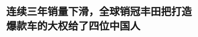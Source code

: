 <!DOCTYPE html>
<html lang="zh-CN">

<head>
    
<title>连续三年销量下滑，全球销冠丰田把打造爆款车的大权给了四位中国人_腾讯新闻</title>
<meta name="keywords" content="丰田,卡罗拉,中国,奥迪,大众,中国市场,宝马">
<meta name="description" content="        编者按：2025年被视为合资车企战略反攻关键年。面对自主品牌与造车新势力的强势崛起，大众、丰田、本田、通用等跨国巨头正以“中国速度”推进变革，推出多款本土化纯电平台车型，并深化与中国....">
<meta name="author" content="腾讯网">
<meta name="copyright" content="Copyright 1998 - 2025 Tencent. All Rights Reserved">
<meta property="og:type" content="news" />

<meta property="og:title" content="连续三年销量下滑，全球销冠丰田把打造爆款车的大权给了四位中国人_腾讯新闻" />
<meta property="og:description" content="        编者按：2025年被视为合资车企战略反攻关键年。面对自主品牌与造车新势力的强势崛起，大众、丰田、本田、通用等跨国巨头正以“中国速度”推进变革，推出多款本土化纯电平台车型，并深化与中国...." />
<meta property="og:url" content="https://news.qq.com/rain/a/20250513A045LY00" />
<meta property="og:image" content="https://inews.gtimg.com/news_ls/OTqTh0YdqLX7SPmsMVqQkkTLbZYcZxGJ7vxCqkCriOqskAA_640330/0" />
<meta property="article:author" content="远光灯" />
<meta property="article:published_time" content="2025-05-13 15:00:30" />
<meta property="category" content="auto" />

<meta name="baidu-site-verification" content="jJeIJ5X7pP" />
    <meta charset="utf-8" />
<meta http-equiv="X-UA-Compatible" content="IE=Edge" />
<meta name="viewport" content="width=device-width, initial-scale=1, shrink-to-fit=no" />
<link rel="dns-prefetch" href="mat1.gtimg.com">
<link rel="dns-prefetch" href="i.news.qq.com">
<link rel="shortcut icon" href="https://mat1.gtimg.com/qqcdn/qqindex2021/favicon.ico">
<script nomodule="true" src="https://mat1.gtimg.com/qqcdn/qqindex2021/common-static/20240515201444/core3-37-1.min.js"></script>
<script>
  try {
    if (!window.IntersectionObserver) {
      var observerScript = document.createElement('script');
      observerScript.src = "https://mat1.gtimg.com/qqcdn/qqindex2021/common-static/20241024141058/intersection-observer-polyfill.js";
      document.head.appendChild(observerScript);
    }
  } catch (error) {}
</script>

<script>
  try {
    if (!Element.prototype.scrollTo) {
      var scrollScript = document.createElement('script');
      scrollScript.src = "https://mat1.gtimg.com/qqcdn/qqindex2021/common-static/20241025153001/scroll-behavior-polyfill.js";
      document.head.appendChild(scrollScript);
    }
  } catch (error) {}
</script>
<script>
  try {
    if ('scrollRestoration' in window.history) {
      window.history.scrollRestoration = 'manual';
    }
    window.isPcClient = Boolean(window.electron) && (
      window.navigator.userAgent.indexOf('pc-client') > 0 ||
      window.navigator.userAgent.indexOf('TencentNews') > 0
    );
  } catch {}
</script>
<script>
  try {
    if (window.isPcClient) {
      var bodyStyle = document.createElement('style');
      bodyStyle.innerText = 'body{ zoom: 0.95 }';
      document.head.appendChild(bodyStyle);
    }
  } catch {}
</script>
<script>
  window.DATA = {"url":"https://view.inews.qq.com/a/20250513A045LY00","article_id":"20250513A045LY00","article_type":"0","title":"连续三年销量下滑，全球销冠丰田把打造爆款车的大权给了四位中国人","desc":"        编者按：2025年被视为合资车企战略反攻关键年。面对自主品牌与造车新势力的强势崛起，大众、丰田、本田、通用等跨国巨头正以“中国速度”推进变革，推出多款本土化纯电平台车型，并深化与中国....","iNewsRecommendLevel":1,"abstract":"        编者按：2025年被视为合资车企战略反攻关键年。面对自主品牌与造车新势力的强势崛起，大众、丰田、本田、通用等跨国巨头正以“中国速度”推进变革，推出多款本土化纯电平台车型，并深化与中国....","catalog1":"auto","ad_channel_sign":"auto","introduction":"","media":"远光灯","media_id":"2606","pubtime":"2025-05-13 15:00:30","comment_id":"8411406805","political":0,"cmsId":"20250513A045LY00","cms_id":"20250513A045LY00","closeAllAd":0,"closeAllFavorite":false,"originContent":{"directory":{"ai_list":[{"desc":"合资车企战略反攻关键年","link":"AIPOS_0"},{"desc":"丰田在中国市场的战略调整","link":"AIPOS_1"},{"desc":"丰田研发中心的组织调整","link":"AIPOS_2"},{"desc":"四款主力车型由中国首席工程师主导","link":"AIPOS_3"},{"desc":"丰田向电动化转型的挑战","link":"AIPOS_4"},{"desc":"丰田在华电动化转型初见成效","link":"AIPOS_5"}],"enable":1,"list":null},"key_points_show":["丰田在中国市场推出四位中国人主导的ONE R\u0026D研发体制和中国首席工程师(RCE)体制，以应对销量下滑和竞争压力。","为此，丰田在华设立独立的研发体系，将研发决策权从日本总部转移至中国，并与一汽丰田、广汽丰田、比亚迪丰田的研发中心进行统合。","然而，丰田在电动化转型过程中面临内外部挑战，如竞争对手加速布局本土化研发和产品定义，以及内部对技术话语权的焦虑。","为此，丰田计划到2027年将自主开发的电动汽车车型增至15款，并在全球范围建立生产基地，覆盖日本、中国、美洲和东南亚。"],"text":"\u003cdiv class=\"rich_media_content\"\u003e\u003cp\u003e\u003c!--IMG_0--\u003e  \u003c/p\u003e\u003cp\u003e\u003ci\u003e\u003c!--AIPOS_0--\u003e编者按：2025年被视为合资车企战略反攻关键年。面对自主品牌与造车新势力的强势崛起，大众、\u003c!--SECURE_LINK_BEGIN_0--\u003e丰田\u003c!--SECURE_LINK_END_0--\u003e、\u003c!--SECURE_LINK_BEGIN_1--\u003e本田\u003c!--SECURE_LINK_END_1--\u003e、通用等跨国巨头正以“中国速度”推进变革，推出多款本土化纯电平台车型，并深化与中国科技企业的智能驾驶合作；\u003c!--SECURE_LINK_BEGIN_2--\u003e奔驰\u003c!--SECURE_LINK_END_2--\u003e、\u003c!--SECURE_LINK_BEGIN_3--\u003e宝马\u003c!--SECURE_LINK_END_3--\u003e、\u003c!--SECURE_LINK_BEGIN_4--\u003e奥迪\u003c!--SECURE_LINK_END_4--\u003e等豪华品牌更是希望借助电动化、智能化完成品牌价值重构。\u003c/i\u003e\u003c/p\u003e\u003cp\u003e\u003ci\u003e这场战略反攻的本质，是合资车企从“技术输入者”向“生态共建者”的角色蜕变，也标志着合资2.0时代的到来。腾讯汽车《远光灯》将陆续推出“合资反击战”系列报道，是为第四篇。\u003c/i\u003e\u003c/p\u003e\u003cp\u003e\u003cstrong\u003e腾讯汽车《远光灯》特约作者｜林夏\u003c/strong\u003e\u003c/p\u003e\u003cp\u003e\u003cstrong\u003e编辑｜杨布丁\u003c/strong\u003e\u003c/p\u003e\u003cp\u003e电动化、智能化不仅划清了传统汽车与新汽车的界限，还使全球市场竞争格局逐渐分化成 “中国市场” 与 “其他市场” 的二元格局。\u003c/p\u003e\u003cp\u003e2021年起，在中国市场上，\u003c!--SECURE_LINK_BEGIN_5--\u003e比亚迪\u003c!--SECURE_LINK_END_5--\u003e和新势力企业代表的自主品牌份额呈现逐年上升趋势，与之形成鲜明对比的是，大众、丰田、通用等传统巨头的市场份额不断被挤压。乘联会数据显示，在2021-2024年的乘用车市场中，中国品牌乘用车总量占比从41.2%提升至60.5%，德系、日系、法系、美系、韩系份额均呈现逐年下降趋势。\u003c/p\u003e\u003cp data-exeditor-arbitrary-box=\"image-box\"\u003e\u003c!--IMG_1--\u003e\u003c/p\u003e\u003cp\u003e\u003cstrong\u003e\u003c!--AIPOS_1--\u003e销量下滑迫使跨国车企不得不从更深层次调整中国市场战略。\u003c/strong\u003e大众喊出“在中国，为中国”，把研发权限从德国总部转移至中国；奔驰、宝马、奥迪开始越来越注重与本土科技公司的合作，借助其智能化优势提升产品体验；而丰田给出了更激进的答案——推出ONE R\u0026amp;D（ Research and Development，研究与开发） 研发体制和中国首席工程师（RCE，Regional Chief Engineer）体制，把“方向盘”交给了中国工程师。\u003c/p\u003e\u003cp data-exeditor-arbitrary-box=\"image-box\"\u003e\u003c!--IMG_2--\u003e\u003c/p\u003e\u003cp\u003e\u003cstrong\u003e“在中国的开发，一定要在中国执行。”\u003c/strong\u003e丰田汽车公司副社长、首席技术官中嶋裕树在上海车展前夕表示，丰田不再是把日本的技术拿到中国，而是让中国的IEM（丰田智能电动汽车研发中心（中国）有限公司）开发技术和产品，目前的技术研发已经远超当时的规划。\u003c/p\u003e\u003cp\u003e\u003cstrong\u003e四款主力车型，由四位中国人主导\u003c/strong\u003e\u003c/p\u003e\u003cp\u003e\u003c!--AIPOS_2--\u003e比产品转型更艰难的是组织文化的重塑，丰田中国首席工程师体制背后是耗时两年完成的组织调整。\u003c/p\u003e\u003cp\u003e从提出变革到落地，丰田在中国的战略转变大致经历了三阶段。2023年，丰田启动全球发展新体制，发布“继承与进化”和“以商品与地区为中心的经营”战略；同年8月，丰田在中国的最大研发基地“丰田汽车研发中心（中国）有限公司（以下简称TMEC）”正式更名为“丰田智能电动汽车研发中心（中国）有限公司（IEM by TOYOTA，以下简称IEM）”。\u003c!--MID_AD_0--\u003e\u003c!--EOP_0--\u003e\u003c/p\u003e\u003c!--MID_ARTICLE_AD_0--\u003e\u003c!--PARAGRAPH_0--\u003e\u003cp\u003e\u003cstrong\u003e研发中心改名只是第一步，想要快速应对市场变化，丰田要打败的第一个“敌人”是自己，把总部权力真正下放到本地市场才是转型关键。\u003c/strong\u003e\u003c/p\u003e\u003cp\u003e在发布新战略前，丰田投放到中国市场的车型是基于全球车型改款而来。可以理解为，跟多数外资品牌一样，过去的TMEC 以及几家合资公司的研发中心，主要工作是依据中国市场用户的喜好、路况特点，对车型进行车身调试、内外饰调整等。\u003c/p\u003e\u003cp\u003e从工作流程看，上述制度下的产品定义最终决策权牢牢掌握在丰田总部手中。不过该制度的优势在于，能确保丰田全球品牌形象和产品质量标准的统一，统一标准有助于丰田在全球范围内优化供应链管理，降低生产和研发成本，提高企业整体运营效率。但劣势也非常明显，\u003cstrong\u003e这种制度在燃油车时代运转很好，却难以适应中国汽车市场的迭代速度，甚至因决策流程过长，成为“落后”的代名词。\u003c/strong\u003e\u003c!--MID_AD_1--\u003e\u003c!--EOP_1--\u003e\u003c/p\u003e\u003c!--MID_ARTICLE_AD_1--\u003e\u003c!--PARAGRAPH_1--\u003e\u003cp\u003e不过，对88年历史的丰田来说，更大的挑战是如何把自身的TPS（丰田生产方式）与中国本地化战略融合。推动这件事的本质在于组织和人。\u003c/p\u003e\u003cp\u003e为此，丰田在华采取了更具实质意义的第二步动作，将IEM与一汽丰田、广汽丰田 、比亚迪丰田的研发中心进行统合，建立起中国独立的研发体系，并将研发决策权从日本总部转移至中国。\u003c/p\u003e\u003cp\u003e关于如何统合四大研发组织，丰田方面并未透露具体细节。\u003cstrong\u003e但在上海车展期间，丰田首次对外介绍了中国首席工程师（RCE）体制，四位中国首席工程师也集体亮相，分别是已发布的铂智3X车型研发责任人柳文斌、bZ Crossover 研发责任人王君华、铂智7研发责任人叶志辉以及下一代\u003c!--SECURE_LINK_BEGIN_6--\u003e卡罗拉\u003c!--SECURE_LINK_END_6--\u003e研发责任人许天龙。\u003c/strong\u003e\u003c/p\u003e\u003cp\u003e\u003c/p\u003e\u003cp class=\"qqnews_image_desc\" style=\"color: #666; font-size: 14px; text-align: center\"\u003e\u003c!--IMG_3--\u003e\u003c/p\u003e\u003cp class=\"qqnews_image_desc\" style=\"color: #666; font-size: 14px; text-align: center\"\u003e（丰田四位中国首席工程师首次集体亮相）\u003c/p\u003e\u003cp\u003e\u003cstrong\u003e\u003c!--AIPOS_3--\u003e推RCE制度之后，丰田在华销售的主力车型都将由他们主导升级换代。\u003c/strong\u003eIEM总经理小西良树介绍称，在与丰田章男探讨新一代卡罗拉方向性时，他表示“新一代卡罗拉是提供给中国的汽车。那么就在中国，以最了解中国的本地员工为中心，开展本地研发。”\u003c/p\u003e\u003cp\u003e小西良树还回忆道，今年2月末与执行董事们探讨新一代\u003c!--SECURE_LINK_BEGIN_7--\u003e赛那\u003c!--SECURE_LINK_END_7--\u003e、\u003c!--SECURE_LINK_BEGIN_8--\u003e汉兰达\u003c!--SECURE_LINK_END_8--\u003e、\u003c!--SECURE_LINK_BEGIN_9--\u003e凯美瑞\u003c!--SECURE_LINK_END_9--\u003e、RAV4等K平台产品阵容时，丰田汽车公司社长佐藤恒治就非常支持本地研发，他表示，“中国市场变化迅速，因此不能受全球车型影响，我们需要同中国伙伴一起，在中国制造更好的汽车。”\u003c/p\u003e\u003cp\u003e\u003cstrong\u003e据小西良树介绍，RCE制度继承了丰田总部一直执行的“主查（CE，Chief Engineer）制度”。在此之前，中国区域设置对应职位，今天的RCE则对应丰田总部的CE职位。\u003c/strong\u003eCE 是车辆研发的责任人，负责从商品企划到研发/生产/销售等一切工作，该制度让研发团队拥有更多权限，能够更好地根据消费者需求制造产品。而中国首席工程师体制就是由中国人担任车辆开发负责人，让充分了解中国市场环境与消费者需求变化的年轻工程师拥有更大的权限，研发全新产品。\u003c!--MID_AD_2--\u003e\u003c!--EOP_2--\u003e\u003c/p\u003e\u003c!--MID_ARTICLE_AD_2--\u003e\u003c!--PARAGRAPH_2--\u003e\u003cp\u003eRCE不仅对产品负责，还要对车型从研发到销售整体都要负责，他们的日常工作不仅仅是要在研发中心内部做一些科研性的工作，还要到一线跟消费者、销售沟通，了解最新用户喜好和想法。车型方面，RCE所负责的不仅是未来换代的全新车型，现款正在销售的车型也将由他们进行开发。\u003c/p\u003e\u003cp\u003e\u003cstrong\u003e“以往我们都是把全球车型拿到中国进行改良，今后希望能够有更多首次从中国市场诞生的丰田车型，让中国市场来锻炼我们的产品。”\u003c/strong\u003e丰田汽车（中国）投资有限公司董事长上田达郎表示，丰田会把全球的一些标准进行整体的提升，在中国采取更加独特的标准来进行车辆研发。\u003c/p\u003e\u003cp\u003e\u003cstrong\u003e独特的中国市场，让丰田向电动化“低头”\u003c/strong\u003e\u003c/p\u003e\u003cp\u003e\u003cstrong\u003e\u003c!--AIPOS_4--\u003e与大众、通用等车企相比，外界对丰田的转型存更大疑虑，原因是丰田汽车公司董事长丰田章男多次公开质疑电动车，态度似乎与行业变革方向相悖。\u003c/strong\u003e\u003c/p\u003e\u003cp\u003e去年，丰田章男预测纯电动汽车长远来看仅占全球销量30%。近期受访时，他再度强调 “过度生产电动汽车或加剧碳排放”，并直言丰田的核心目标是对抗碳排放，必须聚焦当下能立即落实的减排措施，这一决策基准始终未变，也不会动摇。\u003c/p\u003e\u003cp\u003e虽然饱受争议，丰田却凭借不押注单一纯电路线，连续五年稳坐全球销冠宝座，且利润率波动明显小于同行。反观德系、美系车企，因纯电领域高投入低回报，从两年前开始“掉头”，放缓除中国外其他市场的纯电布局，\u003c/p\u003e\u003cp\u003e但中国汽车市场却呈现出了独特竞争格局：价格战和技术创新几乎在同时影响市场竞争，高投入不一定能取胜，但不投入一定被市场淘汰。\u003c/p\u003e\u003cp\u003e\u003cstrong\u003e在此背景下，海外车企以“中国速度 + 中国智慧” 驱动本土化研发和产品定义已成行业共识。这种发展路径上的差异，使中国市场与全球其他区域的区隔愈发明显，成为车企必须独立深耕的关键战场。\u003c/strong\u003e\u003c/p\u003e\u003cp\u003e正如上文所述，2023年是丰田电动化转型的关键年，新任社长佐藤恒治上任一周就开始积极推动纯电产品布局。但作为全球汽车巨头，其内外忧虑不容忽视。\u003c/p\u003e\u003cp\u003e面对外部竞争，由于前期战略错配，丰田在中国市场的电动化和智能化进程明显滞后中国本土车企，市场份额和品牌溢价在快速被稀释。\u003c/p\u003e\u003cp\u003e自 2022 年起，丰田在华销量开始出现下滑趋势。2022年其销量为194.06万辆，同比微降0.2%，这也是自2012年以来首次出现同比下滑 ；到了2023年，下滑趋势持续，销量为190.76万辆，同比下滑1.7% ；2024年，丰田在华销量为177.6万辆，同比大幅下滑6.9%，连续两年负增长，且销量跌破180万辆 。其中纯电动车销量不足7万辆。\u003c!--MID_AD_3--\u003e\u003c!--EOP_3--\u003e\u003c/p\u003e\u003c!--MID_ARTICLE_AD_3--\u003e\u003c!--PARAGRAPH_3--\u003e\u003cp\u003e销量持续下滑让丰田意识到转型迫在眉睫，为避免在中国市场份额被进一步挤压，丰田开始积极与本地合作伙伴共同推进变革。\u003c!--AIPOS_5--\u003e经过两年的战略缓冲期，丰田在华转型已初见成效。\u003cstrong\u003e 2025年，丰田迎来了首位中方总经理，另外通过新RCE制度下的首款产品——广汽丰田铂智3X的打磨，丰田在华自主研发体系已基本形成。\u003c/strong\u003e\u003c/p\u003e\u003cp\u003e在本届上海车展上，丰田进一步强化“立全球，更中国”的转型战略，拿出了更智能的产品矩阵。\u003cstrong\u003e3月16日上市的铂智3X是这场组织改革实验的首款落地产品。新车搭载了Momenta提供的辅助驾驶方案，自上市以来累计交付量已突破一万台，成为近两年合资品牌首个爆款新能源产品。\u003c/strong\u003e\u003c/p\u003e\u003cp\u003e在上海车展前夕，铂智3X的RCE柳文斌回忆说，按照之前丰田的产品开发流程，产品定型之后就不会再有变化，但现在不同，其他车企推出新配置或者新功能，自己就会思考能否尽量加上。而产品开发面临的主要挑战是融合，新产品既要满足丰田的“安全、安心”标准要求，还要尽量融合中国市场的速度和成本要求。\u003c/p\u003e\u003cp\u003e上海车展首次亮相的铂智7是新战略下的第二款产品，也是丰田首款鸿蒙座舱的D级轿车。该产品RCE叶志辉介绍说，丰田内部在不断向华为、新势力学习，但学习不是为了成为别人，而是为了造更好的丰田汽车。\u003c/p\u003e\u003cp\u003e\u003cstrong\u003ebZ是丰田纯电动专属系列，从第一款车bZ4X导入，丰田开始了纯电动历程。不过，bZ4X自2022年上市以来销量一直未能达到预期，有数据显示，2023年全年其销量不到8000辆，2024年总销量不到3000辆。\u003c/strong\u003e\u003c/p\u003e\u003cp\u003e“如果bZ4X叫1.0时代，现在以铂智3X，包括bZ Crossover，包括以后推出的铂智7等应该叫2.0时代。”丰田中国总经理李晖表示，希望未来中国本地化研发和最先进的技术运用反哺到全球，届时将进入bZ 3.0时代。\u003c/p\u003e\u003cp\u003e\u003cstrong\u003e内忧外患下，丰田仍需更多爆款重拾信心\u003c/strong\u003e\u003c/p\u003e\u003cp\u003e丰田在电动化赛道全力追赶，但竞争对手从未放缓脚步。2023年，当丰田启动转型改革时，大众果断入股小鹏汽车，奥迪与上汽签署战略备忘录，这些合作项目自今年起加速兑现成果。\u003c/p\u003e\u003cp\u003e而比亚迪、特斯拉的攻势更为强劲，比亚迪把智能辅助驾驶技术下探至7万元入门级车型；2024年，特斯拉Model Y又一次力压丰田卡罗拉、RAV4等王牌燃油车，连续两年拿下全球乘用车销量冠军，让丰田倍感压力。\u003c/p\u003e\u003cp data-exeditor-arbitrary-box=\"image-box\"\u003e\u003c!--IMG_4--\u003e\u003c/p\u003e\u003cp\u003e\u003cstrong\u003e更为关键的，或许是丰田内部对技术话语权的 “焦虑”。丰田重金投入研发的固态电池，究竟能否按时量产？答案直接关乎丰田在全球电动车市场的技术主导权。\u003c/strong\u003e丰田曾公开披露，计划在2026-2028年实现全固态电池纯电动车的量产，目标是将充电时长缩短至10分钟以内，续航里程突破1200公里。\u003c/p\u003e\u003cp\u003e眼下，丰田需要更多爆款产品继续提振市场信心，但从长远看，丰田的电动化转型不仅是技术比拼，更是对体系灵活性和市场响应速度的综合性考验。\u003c/p\u003e\u003cp\u003e不难看出，从高层人事调到产品决策权转移，丰田在试图重塑自身在纯电动车赛道的竞争优势。\u003c/p\u003e\u003cp\u003e\u003cstrong\u003e据了解，雷克萨斯上海工厂总经理将由丰田全球纯电动车开发总裁加藤武郎担任。“董事会商议这个决定的时候，丰田会长说道：中国市场的客户非常重视BEV（纯电动车），我们也要拿出干劲认真对待BEV的开发，要让丰田全球的领导者来到中国市场亲自打磨电动车产品。”上田达郎回忆道。\u003c/strong\u003e\u003c/p\u003e\u003cp\u003e按照丰田的计划，到2027年将自主开发的电动汽车车型增至15款。同时，其将在全球范围建立生产基地，覆盖日本、中国、美洲和东南亚。目前，丰田已自主开发5款电动汽车，仅在日本和中国生产。丰田预计2026年电动汽车产量约80万辆，到2027年，电动汽车产量计划提升至约100万辆，达到2024年产量的7倍。\u003c!--MID_AD_4--\u003e\u003c!--EOP_4--\u003e\u003c/p\u003e\u003c!--MID_ARTICLE_AD_4--\u003e\u003c!--PARAGRAPH_4--\u003e\u003cdiv type=\"x-list_link\" class=\"qqnews_list_link\" style=\"background-color: #F7F7F7; border-radius: 5px; margin-bottom: 24px; padding: 20px 16px 24px 16px; position: relative; text-align: left\"\u003e\u003cdiv style=\"margin-bottom: 20px\"\u003e\u003cspan style=\"background-image: url(\u0026#39;https://new.inews.gtimg.com/tnews/1d01add9-7272-4aa6-8fa3-af6beaeb5038/icon-day.png\u0026#39;); background-size: cover; display: inline-block; height: 18px; margin-right: 2px; position: relative; top: 3px; width: 18px\"\u003e\u003c/span\u003e\u003cspan style=\"font-size: 16px; font-weight: 600; letter-spacing: 0px; line-height: 16px; text-align: justified\"\u003e系列阅读\u003c/span\u003e\u003c/div\u003e\u003cp class=\"link_list\"\u003e\u003c!--LINK_0--\u003e\u003c/p\u003e\u003cp class=\"link_list\"\u003e\u003c!--LINK_1--\u003e\u003c/p\u003e\u003cp class=\"link_list\"\u003e\u003c!--LINK_2--\u003e\u003c/p\u003e\u003c/div\u003e\u003cdiv powered-by=\"qqnews_ex-editor\"\u003e\u003c/div\u003e\u003cstyle\u003e.rich_media_content{--news-tabel-th-night-color: #444444;--news-font-day-color: #333;--news-font-night-color: #d9d9d9;--news-bottom-distance: 22px}.rich_media_content p:not([data-exeditor-arbitrary-box=image-box]){letter-spacing:.5px;line-height:30px;margin-bottom:var(--news-bottom-distance);word-wrap:break-word}.rich_media_content{color:var(--news-font-day-color);font-size:18px}@media(prefers-color-scheme:dark){body:not([data-weui-theme=light]):not([dark-mode-disable=true]) .rich_media_content p:not([data-exeditor-arbitrary-box=image-box]){letter-spacing:.5px;line-height:30px;margin-bottom:var(--news-bottom-distance);word-wrap:break-word}body:not([data-weui-theme=light]):not([dark-mode-disable=true]) .rich_media_content{color:var(--news-font-night-color)}}.data_color_scheme_dark .rich_media_content p:not([data-exeditor-arbitrary-box=image-box]){letter-spacing:.5px;line-height:30px;margin-bottom:var(--news-bottom-distance);word-wrap:break-word}.data_color_scheme_dark .rich_media_content{color:var(--news-font-night-color)}.data_color_scheme_dark .rich_media_content{font-size:18px}.rich_media_content p[data-exeditor-arbitrary-box=image-box]{margin-bottom:11px}.rich_media_content\u003ediv:not(.qnt-video),.rich_media_content\u003esection{margin-bottom:var(--news-bottom-distance)}.rich_media_content hr{margin-bottom:var(--news-bottom-distance)}.rich_media_content .link_list{margin:0;margin-top:20px;min-height:0!important}.rich_media_content blockquote{background:#f9f9f9;border-left:6px solid #ccc;margin:1.5em 10px;padding:.5em 10px}.rich_media_content blockquote p{margin-bottom:0!important}.data_color_scheme_dark .rich_media_content blockquote{background:#323232}@media(prefers-color-scheme:dark){body:not([data-weui-theme=light]):not([dark-mode-disable=true]) .rich_media_content blockquote{background:#323232}}.rich_media_content ol[data-ex-list]{--ol-start: 1;--ol-list-style-type: decimal;list-style-type:none;counter-reset:olCounter calc(var(--ol-start,1) - 1);position:relative}.rich_media_content ol[data-ex-list]\u003eli\u003e:first-child::before{content:counter(olCounter,var(--ol-list-style-type)) '. ';counter-increment:olCounter;font-variant-numeric:tabular-nums;display:inline-block}.rich_media_content ul[data-ex-list]{--ul-list-style-type: circle;list-style-type:none;position:relative}.rich_media_content ul[data-ex-list].nonUnicode-list-style-type\u003eli\u003e:first-child::before{content:var(--ul-list-style-type) ' ';font-variant-numeric:tabular-nums;display:inline-block;transform:scale(0.5)}.rich_media_content ul[data-ex-list].unicode-list-style-type\u003eli\u003e:first-child::before{content:var(--ul-list-style-type) ' ';font-variant-numeric:tabular-nums;display:inline-block;transform:scale(0.8)}.rich_media_content ol:not([data-ex-list]){padding-left:revert}.rich_media_content ul:not([data-ex-list]){padding-left:revert}.rich_media_content table{display:table;border-collapse:collapse;margin-bottom:var(--news-bottom-distance)}.rich_media_content table th,.rich_media_content table td{word-wrap:break-word;border:1px solid #ddd;white-space:nowrap;padding:2px 5px}.rich_media_content table th{font-weight:700;background-color:#f0f0f0;text-align:left}.rich_media_content table p{margin-bottom:0!important}.data_color_scheme_dark .rich_media_content table th{background:var(--news-tabel-th-night-color)}@media(prefers-color-scheme:dark){body:not([data-weui-theme=light]):not([dark-mode-disable=true]) .rich_media_content table th{background:var(--news-tabel-th-night-color)}}.rich_media_content .qqnews_image_desc,.rich_media_content p[type=om-image-desc]{line-height:20px!important;text-align:center!important;font-size:14px!important;color:#666!important}.rich_media_content div[data-exeditor-arbitrary-box=wrap]:not([data-exeditor-arbitrary-box-special-style]){max-width:100%}.rich_media_content .qqnews-content{--wmfont: 0;--wmcolor: transparent;font-size:var(--wmfont);color:var(--wmcolor);line-height:var(--wmfont)!important;margin-bottom:var(--wmfont)!important}.rich_media_content .qqnews_sign_emphasis{background:#f7f7f7}.rich_media_content .qqnews_sign_emphasis ol{word-wrap:break-word;border:none;color:#5c5c5c;line-height:28px;list-style:none;margin:14px 0 6px;padding:16px 15px 4px}.rich_media_content .qqnews_sign_emphasis p{margin-bottom:12px!important}.rich_media_content .qqnews_sign_emphasis ol\u003eli\u003ep{padding-left:30px}.rich_media_content .qqnews_sign_emphasis ol\u003eli{list-style:none}.rich_media_content .qqnews_sign_emphasis ol\u003eli\u003ep:first-child::before{margin-left:-30px;content:counter(olCounter,decimal) ''!important;counter-increment:olCounter!important;font-variant-numeric:tabular-nums!important;background:#37f;border-radius:2px;color:#fff;font-size:15px;font-style:normal;text-align:center;line-height:18px;width:18px;height:18px;margin-right:12px;position:relative;top:-1px}.data_color_scheme_dark .rich_media_content .qqnews_sign_emphasis{background:#262626}.data_color_scheme_dark .rich_media_content .qqnews_sign_emphasis ol\u003eli\u003ep{color:#a9a9a9}@media(prefers-color-scheme:dark){body:not([data-weui-theme=light]):not([dark-mode-disable=true]) .rich_media_content .qqnews_sign_emphasis{background:#262626}body:not([data-weui-theme=light]):not([dark-mode-disable=true]) .rich_media_content .qqnews_sign_emphasis ol\u003eli\u003ep{color:#a9a9a9}}.rich_media_content h1,.rich_media_content h2,.rich_media_content h3,.rich_media_content h4,.rich_media_content h5,.rich_media_content h6{margin-bottom:var(--news-bottom-distance);font-weight:700}.rich_media_content h1{font-size:20px}.rich_media_content h2,.rich_media_content h3{font-size:19px}.rich_media_content h4,.rich_media_content h5,.rich_media_content h6{font-size:18px}.rich_media_content li:empty{display:none}.rich_media_content ul,.rich_media_content ol{margin-bottom:var(--news-bottom-distance)}.rich_media_content div\u003ep:only-child{margin-bottom:0!important}.rich_media_content .cms-cke-widget-title-wrap p{margin-bottom:0!important}\u003c/style\u003e\u003c/div\u003e","version":"v2"},"originAttribute":{"IMG_0":{"bigOrigUrl":"https://inews.gtimg.com/news_bt/O0V-q843LtRYp1DYYRNflHglCApczyKdKT_M419v6exrsAA/0","compressUrl":"https://inews.gtimg.com/news_bt/O0V-q843LtRYp1DYYRNflHglCApczyKdKT_M419v6exrsAA/641","desc":"","fullPic":"1","height":362,"imgurl0":"https://inews.gtimg.com/news_bt/O0V-q843LtRYp1DYYRNflHglCApczyKdKT_M419v6exrsAA/0","imgurl1000":"https://inews.gtimg.com/news_bt/O0V-q843LtRYp1DYYRNflHglCApczyKdKT_M419v6exrsAA/1000","islong":0,"origUrl":"https://inews.gtimg.com/news_bt/O0V-q843LtRYp1DYYRNflHglCApczyKdKT_M419v6exrsAA/641","size":107,"style":"display: inline-block; max-width: 100%; width: 870px","thumb":"https://inews.gtimg.com/news_bt/O0V-q843LtRYp1DYYRNflHglCApczyKdKT_M419v6exrsAA_181x181s/0","url":"https://inews.gtimg.com/news_bt/O0V-q843LtRYp1DYYRNflHglCApczyKdKT_M419v6exrsAA/641","width":641},"IMG_1":{"bigOrigUrl":"https://inews.gtimg.com/news_bt/OMEKbrPHGM8257NfNWpvD0H5MPvc451Cf3SasYWNXglPsAA/0","compressUrl":"https://inews.gtimg.com/news_bt/OMEKbrPHGM8257NfNWpvD0H5MPvc451Cf3SasYWNXglPsAA/641","desc":"","fullPic":"1","height":361,"imgurl0":"https://inews.gtimg.com/news_bt/OMEKbrPHGM8257NfNWpvD0H5MPvc451Cf3SasYWNXglPsAA/0","imgurl1000":"https://inews.gtimg.com/news_bt/OMEKbrPHGM8257NfNWpvD0H5MPvc451Cf3SasYWNXglPsAA/1000","islong":0,"origUrl":"https://inews.gtimg.com/news_bt/OMEKbrPHGM8257NfNWpvD0H5MPvc451Cf3SasYWNXglPsAA/641","size":155,"style":"display: inline-block; max-width: 100%; width: 1280px","thumb":"https://inews.gtimg.com/news_bt/OMEKbrPHGM8257NfNWpvD0H5MPvc451Cf3SasYWNXglPsAA_181x181s/0","url":"https://inews.gtimg.com/news_bt/OMEKbrPHGM8257NfNWpvD0H5MPvc451Cf3SasYWNXglPsAA/641","width":641},"IMG_2":{"bigOrigUrl":"https://inews.gtimg.com/news_bt/Ot9ixuL_uroMeNCemEiTfAxzHy_J5LEgMgXkQG53wdQPwAA/0","compressUrl":"https://inews.gtimg.com/news_bt/Ot9ixuL_uroMeNCemEiTfAxzHy_J5LEgMgXkQG53wdQPwAA/641","desc":"","fullPic":"1","height":427,"imgurl0":"https://inews.gtimg.com/news_bt/Ot9ixuL_uroMeNCemEiTfAxzHy_J5LEgMgXkQG53wdQPwAA/0","imgurl1000":"https://inews.gtimg.com/news_bt/Ot9ixuL_uroMeNCemEiTfAxzHy_J5LEgMgXkQG53wdQPwAA/1000","islong":0,"origUrl":"https://inews.gtimg.com/news_bt/Ot9ixuL_uroMeNCemEiTfAxzHy_J5LEgMgXkQG53wdQPwAA/641","size":144,"style":"display: inline-block; max-width: 100%; width: 1884px","thumb":"https://inews.gtimg.com/news_bt/Ot9ixuL_uroMeNCemEiTfAxzHy_J5LEgMgXkQG53wdQPwAA_181x181s/0","url":"https://inews.gtimg.com/news_bt/Ot9ixuL_uroMeNCemEiTfAxzHy_J5LEgMgXkQG53wdQPwAA/641","width":641},"IMG_3":{"bigOrigUrl":"https://inews.gtimg.com/news_bt/Og3iNhMvrtVI7F8-8InnnWOEW9FIlvSYwB2T_uAWCDBvgAA/0","compressUrl":"https://inews.gtimg.com/news_bt/Og3iNhMvrtVI7F8-8InnnWOEW9FIlvSYwB2T_uAWCDBvgAA/641","desc":"","fullPic":"1","height":481,"imgurl0":"https://inews.gtimg.com/news_bt/Og3iNhMvrtVI7F8-8InnnWOEW9FIlvSYwB2T_uAWCDBvgAA/0","imgurl1000":"https://inews.gtimg.com/news_bt/Og3iNhMvrtVI7F8-8InnnWOEW9FIlvSYwB2T_uAWCDBvgAA/1000","islong":0,"origUrl":"https://inews.gtimg.com/news_bt/Og3iNhMvrtVI7F8-8InnnWOEW9FIlvSYwB2T_uAWCDBvgAA/641","size":938,"style":"display: inline-block; max-width: 100%; width: 865px","thumb":"https://inews.gtimg.com/news_bt/Og3iNhMvrtVI7F8-8InnnWOEW9FIlvSYwB2T_uAWCDBvgAA_181x181s/0","url":"https://inews.gtimg.com/news_bt/Og3iNhMvrtVI7F8-8InnnWOEW9FIlvSYwB2T_uAWCDBvgAA/641","width":641},"IMG_4":{"bigOrigUrl":"https://inews.gtimg.com/news_bt/O3SE-czbS5D0d4cGJs1CCSBLd1mCqcq3FSdSsMsY4d8FkAA/0","compressUrl":"https://inews.gtimg.com/news_bt/O3SE-czbS5D0d4cGJs1CCSBLd1mCqcq3FSdSsMsY4d8FkAA/641","desc":"","fullPic":"1","height":427,"imgurl0":"https://inews.gtimg.com/news_bt/O3SE-czbS5D0d4cGJs1CCSBLd1mCqcq3FSdSsMsY4d8FkAA/0","imgurl1000":"https://inews.gtimg.com/news_bt/O3SE-czbS5D0d4cGJs1CCSBLd1mCqcq3FSdSsMsY4d8FkAA/1000","islong":0,"origUrl":"https://inews.gtimg.com/news_bt/O3SE-czbS5D0d4cGJs1CCSBLd1mCqcq3FSdSsMsY4d8FkAA/641","size":177,"style":"display: inline-block; max-width: 100%; width: 1977px","thumb":"https://inews.gtimg.com/news_bt/O3SE-czbS5D0d4cGJs1CCSBLd1mCqcq3FSdSsMsY4d8FkAA_181x181s/0","url":"https://inews.gtimg.com/news_bt/O3SE-czbS5D0d4cGJs1CCSBLd1mCqcq3FSdSsMsY4d8FkAA/641","width":641},"LINK_0":{"articletype":"0","enable":"1","id":"20250415A042WT00","showTitle":"03 | “一口价”让大众、丰田重回牌桌？卡罗拉双擎直降3万，攻入比亚迪腹地","timestamp":1744687727,"title":"“一口价”让大众、丰田重回牌桌？卡罗拉双擎直降3万，攻入比亚迪腹地","url":"https://view.inews.qq.com/a/20250415A042WT00"},"LINK_1":{"articletype":"0","enable":"1","id":"20250401A03JXI00","showTitle":"02 | 这还叫日系车？中国团队主导新车设计，国产化近99%，价格杀到10万元","timestamp":1743475551,"title":"这还叫日系车？中国团队主导新车设计，国产化近99%，价格杀到10万元","url":"https://view.inews.qq.com/a/20250401A03JXI00"},"LINK_2":{"articletype":"0","enable":"1","id":"20250313A03JXB00","showTitle":"01 | “一口价7.99万！”大众等合资车企调整价格政策，只为能把车卖出去","timestamp":1741833516,"title":"“一口价7.99万！”大众等合资车企调整价格政策，只为能把车卖出去","url":"https://view.inews.qq.com/a/20250313A03JXB00"},"SECURE_LINK_BEGIN_0":{"cms_orig_info":{"desc":"丰田","trust_level":1,"type":"huaci_car","url":"https://auto.qq.com/h5/select.html/?qnShowType=1#/vehicle?brand_id=7\u0026source=article_underline_word"},"desc":"丰田","trust_level":1,"type":"huaci_car","url":"https://auto.qq.com/h5/select.html/?qnShowType=1#/vehicle?brand_id=7\u0026source=article_underline_word"},"SECURE_LINK_BEGIN_1":{"cms_orig_info":{"desc":"本田","trust_level":1,"type":"huaci_car","url":"https://auto.qq.com/h5/select.html/?qnShowType=1#/vehicle?brand_id=26\u0026source=article_underline_word"},"desc":"本田","trust_level":1,"type":"huaci_car","url":"https://auto.qq.com/h5/select.html/?qnShowType=1#/vehicle?brand_id=26\u0026source=article_underline_word"},"SECURE_LINK_BEGIN_2":{"cms_orig_info":{"desc":"奔驰","trust_level":1,"type":"huaci_car","url":"https://auto.qq.com/h5/select.html/?qnShowType=1#/vehicle?brand_id=2\u0026source=article_underline_word"},"desc":"奔驰","trust_level":1,"type":"huaci_car","url":"https://auto.qq.com/h5/select.html/?qnShowType=1#/vehicle?brand_id=2\u0026source=article_underline_word"},"SECURE_LINK_BEGIN_3":{"cms_orig_info":{"desc":"宝马","trust_level":1,"type":"huaci_car","url":"https://auto.qq.com/h5/select.html/?qnShowType=1#/vehicle?brand_id=3\u0026source=article_underline_word"},"desc":"宝马","trust_level":1,"type":"huaci_car","url":"https://auto.qq.com/h5/select.html/?qnShowType=1#/vehicle?brand_id=3\u0026source=article_underline_word"},"SECURE_LINK_BEGIN_4":{"cms_orig_info":{"desc":"奥迪","trust_level":1,"type":"huaci_car","url":"https://auto.qq.com/h5/select.html/?qnShowType=1#/vehicle?brand_id=9\u0026source=article_underline_word"},"desc":"奥迪","trust_level":1,"type":"huaci_car","url":"https://auto.qq.com/h5/select.html/?qnShowType=1#/vehicle?brand_id=9\u0026source=article_underline_word"},"SECURE_LINK_BEGIN_5":{"cms_orig_info":{"desc":"比亚迪","trust_level":1,"type":"huaci_car","url":"https://auto.qq.com/h5/select.html/?qnShowType=1#/vehicle?brand_id=15\u0026source=article_underline_word"},"desc":"比亚迪","trust_level":1,"type":"huaci_car","url":"https://auto.qq.com/h5/select.html/?qnShowType=1#/vehicle?brand_id=15\u0026source=article_underline_word"},"SECURE_LINK_BEGIN_6":{"cms_orig_info":{"desc":"卡罗拉","trust_level":1,"type":"","url":"https://auto.qq.com/h5/series.html/#/?serial_id=1879\u0026source=article_underline_word"},"desc":"卡罗拉","trust_level":1,"type":"","url":"https://auto.qq.com/h5/series.html/#/?serial_id=1879\u0026source=article_underline_word"},"SECURE_LINK_BEGIN_7":{"cms_orig_info":{"desc":"赛那","trust_level":1,"type":"huaci_car","url":"https://auto.qq.com/h5/series.html/#/?serial_id=7574\u0026source=article_underline_word"},"desc":"赛那","trust_level":1,"type":"huaci_car","url":"https://auto.qq.com/h5/series.html/#/?serial_id=7574\u0026source=article_underline_word"},"SECURE_LINK_BEGIN_8":{"cms_orig_info":{"desc":"汉兰达","trust_level":1,"type":"huaci_car","url":"https://auto.qq.com/h5/series.html/#/?serial_id=2694\u0026source=article_underline_word"},"desc":"汉兰达","trust_level":1,"type":"huaci_car","url":"https://auto.qq.com/h5/series.html/#/?serial_id=2694\u0026source=article_underline_word"},"SECURE_LINK_BEGIN_9":{"cms_orig_info":{"desc":"凯美瑞","trust_level":1,"type":"huaci_car","url":"https://auto.qq.com/h5/series.html/#/?serial_id=1991\u0026source=article_underline_word"},"desc":"凯美瑞","trust_level":1,"type":"huaci_car","url":"https://auto.qq.com/h5/series.html/#/?serial_id=1991\u0026source=article_underline_word"},"SECURE_LINK_END_0":{"trust_level":1},"SECURE_LINK_END_1":{"trust_level":1},"SECURE_LINK_END_2":{"trust_level":1},"SECURE_LINK_END_3":{"trust_level":1},"SECURE_LINK_END_4":{"trust_level":1},"SECURE_LINK_END_5":{"trust_level":1},"SECURE_LINK_END_6":{"trust_level":1},"SECURE_LINK_END_7":{"trust_level":1},"SECURE_LINK_END_8":{"trust_level":1},"SECURE_LINK_END_9":{"trust_level":1}},"selfDeclare":{},"userAddress":"北京","card":{"chlid":"2606","chlname":"远光灯","desc":"《远光灯》是腾讯汽车原创深度内容栏目，聚焦行业重大事件的深度解读。","icon":"https://inews.gtimg.com/news_ls/O99-mACeeX4TqWa6JBHl08UcT3whwLrWlFiCt1EUbd1JQAA_200200/0","msgEntry":1,"uin":"ec2e14c4a23c4af7eb","update_frequency":"0","vip_desc":"腾讯汽车《远光灯》栏目官方账号","vip_icon_night":"http://inews.gtimg.com/newsapp_ls/0/14876052067/0","vip_place":"left","vip_type":"30012","vip_icon":"http://inews.gtimg.com/newsapp_ls/0/14876051701/0","vip_type_new":"30012","suid":"8QMc13pa6IcbsTjb","liveInfo":{},"cpLevel":1},"interationCount":{"like":21,"collect":12,"share":10},"payment_info":{"is_free_to_read":0,"need_pay":0,"pay_type":"","text_free_percent":0},"article_is_pay":false,"payment_column_info_v1":{"is_column_pay":false,"read_count_all":0},"tag_info_item":null,"contentWordsNum":4128,"extraProperty":{"FeedbackDetailDisableInsert":0,"zanSkinType":""},"relateWelfare":{},"aiSwitch":true,"isOversize":false,"videoArr":[]};
</script>
<script>
  window.channelInfo = {"channelConfig":{"channelNav":[{"_auto_id":"1","active_alien_img":"","alien_img":"","channel_id":"news_news_home","is_local":"0","link":"https://www.qq.com","name_cn":"首页","name_en":"home"},{"_auto_id":"2","active_alien_img":"","alien_img":"","channel_id":"news_news_top","is_local":"0","link":"","name_cn":"要闻","name_en":"news"},{"_auto_id":"4","active_alien_img":"","alien_img":"","channel_id":"news_news_bj","is_local":"1","link":"","name_cn":"北京","name_en":"bj"},{"_auto_id":"5","active_alien_img":"","alien_img":"","channel_id":"news_news_finance","is_local":"0","link":"","name_cn":"财经","name_en":"finance"},{"_auto_id":"6","active_alien_img":"","alien_img":"","channel_id":"news_news_tech","is_local":"0","link":"","name_cn":"科技","name_en":"tech"},{"_auto_id":"7","active_alien_img":"","alien_img":"","channel_id":"tv","is_local":"0","link":"https://v.qq.com/channel/tv/?ptag=qqnews","name_cn":"电视剧","name_en":"tv"},{"_auto_id":"8","active_alien_img":"","alien_img":"","channel_id":"news_news_qa","is_local":"0","link":"","name_cn":"热问","name_en":"qa"},{"_auto_id":"9","active_alien_img":"","alien_img":"","channel_id":"news_news_ent","is_local":"0","link":"","name_cn":"娱乐","name_en":"ent"},{"_auto_id":"10","active_alien_img":"","alien_img":"","channel_id":"variety","is_local":"0","link":"https://v.qq.com/channel/variety/?ptag=qqnews","name_cn":"综艺","name_en":"variety"},{"_auto_id":"11","active_alien_img":"","alien_img":"","channel_id":"news_news_sports","is_local":"0","link":"","name_cn":"体育","name_en":"sports"},{"_auto_id":"13","active_alien_img":"","alien_img":"","channel_id":"news_news_nba","is_local":"0","link":"","name_cn":"NBA","name_en":"nba"},{"_auto_id":"14","active_alien_img":"","alien_img":"","channel_id":"news_news_world","is_local":"0","link":"","name_cn":"国际","name_en":"world"},{"_auto_id":"15","active_alien_img":"","alien_img":"","channel_id":"news_news_mil","is_local":"0","link":"","name_cn":"军事","name_en":"milite"},{"_auto_id":"16","active_alien_img":"","alien_img":"","channel_id":"news_news_auto","is_local":"0","link":"","name_cn":"汽车","name_en":"auto"},{"_auto_id":"17","active_alien_img":"","alien_img":"","channel_id":"news_news_house","is_local":"0","link":"","name_cn":"房产","name_en":"house"},{"_auto_id":"18","active_alien_img":"","alien_img":"","channel_id":"news_news_edu","is_local":"0","link":"","name_cn":"教育","name_en":"edu"},{"_auto_id":"19","active_alien_img":"","alien_img":"","channel_id":"news_news_antip","is_local":"0","link":"","name_cn":"健康","name_en":"health"},{"_auto_id":"20","active_alien_img":"","alien_img":"","channel_id":"news_news_video","is_local":"0","link":"","name_cn":"视频","name_en":"video"},{"_auto_id":"21","active_alien_img":"","alien_img":"","channel_id":"news_news_game","is_local":"0","link":"","name_cn":"游戏","name_en":"games"},{"_auto_id":"22","active_alien_img":"","alien_img":"","channel_id":"news_news_nchupin","is_local":"0","link":"","name_cn":"眼界","name_en":"chupin"},{"_auto_id":"24","active_alien_img":"","alien_img":"","channel_id":"news_news_football","is_local":"0","link":"","name_cn":"足球","name_en":"football"},{"_auto_id":"25","active_alien_img":"","alien_img":"","channel_id":"news_news_kepu","is_local":"0","link":"","name_cn":"科学","name_en":"kepu"},{"_auto_id":"26","active_alien_img":"","alien_img":"","channel_id":"news_news_digi","is_local":"0","link":"","name_cn":"数码","name_en":"digi"},{"_auto_id":"28","active_alien_img":"","alien_img":"","channel_id":"ymzx","is_local":"0","link":"https://gamer.qq.com/v2/cloudgame/game/96897?ichannel=txxwpc0Ftxxwpc1","name_cn":"元梦之星","name_en":"news_news_ymzx"},{"_auto_id":"31","active_alien_img":"","alien_img":"","channel_id":"movie","is_local":"0","link":"https://v.qq.com/channel/movie/?ptag=qqnews","name_cn":"电影","name_en":"movie"},{"_auto_id":"32","active_alien_img":"","alien_img":"","channel_id":"news_news_esport","is_local":"0","link":"","name_cn":"电竞","name_en":"esport"},{"_auto_id":"34","active_alien_img":"","alien_img":"","channel_id":"news_news_history","is_local":"0","link":"","name_cn":"历史","name_en":"history"},{"_auto_id":"35","active_alien_img":"","alien_img":"","channel_id":"news_news_baby","is_local":"0","link":"","name_cn":"育儿","name_en":"baby"},{"_auto_id":"36","active_alien_img":"","alien_img":"","channel_id":"hbjy","is_local":"0","link":"https://gp.qq.com/act/a20250421mnqlx/news.shtml","name_cn":"和平精英","name_en":"news_news_hbjy"},{"_auto_id":"37","active_alien_img":"","alien_img":"","channel_id":"cloud_gamer","is_local":"0","link":"https://gamer.qq.com/?ichannel=txxwpc0Ftxxwpc1","name_cn":"云游戏","name_en":"cloud_gamer"},{"_auto_id":"38","active_alien_img":"","alien_img":"","channel_id":"news_news_lic","is_local":"0","link":"","name_cn":"理财","name_en":"finance_licai"},{"_auto_id":"39","active_alien_img":"","alien_img":"","channel_id":"news_news_istock","is_local":"0","link":"","name_cn":"股票","name_en":"finance_stock"},{"_auto_id":"40","active_alien_img":"","alien_img":"","channel_id":"ren_min_shi_pin","is_local":"0","link":"https://news.qq.com/omn/author/8QMd3Hld74cbujbY?tab=om_video","name_cn":"人民视频","name_en":"ren_min_shi_pin"},{"_auto_id":"41","active_alien_img":"","alien_img":"","channel_id":"news_news_weather","is_local":"0","link":"https://tianqi.qq.com/index.htm","name_cn":"天气","name_en":"weather"}]}};
</script>
<script>
  window.articleConfig = {"rightConfig":[{"_auto_id":"1","category_key":"default","modules":"{\"moduleList\":[{\"title\":\"作者其他文章\",\"id\":\"user_article\"},{\"title\":\"精选视频\",\"id\":\"video_album\",\"videoType\":\"tag\",\"videoId\":\"aUepxrtchGM=\",\"isSticky\":0},{\"title\":\"下载条\",\"id\":\"download_banner\",\"isSticky\":1},{\"title\":\"热点榜\",\"id\":\"hot_rank_list\",\"isSticky\":1},{\"title\":\"广告推广\",\"id\":\"ssp_ad_module\",\"category\":\"ad_ssp\",\"loid\":\"109\",\"isSticky\":1},{\"title\":\"广告推广位\",\"id\":\"c2s_ad_module\",\"category\":\"right_c2s\",\"path\":\"QQcom_all_Rectangle-1|QQcom_all_Rectangle-2|QQcom_all_Rectangle-3\",\"isSticky\":1}]}"},{"_auto_id":"2","category_key":"ent","modules":"{\"moduleList\":[{\"title\":\"作者其他文章\",\"id\":\"user_article\"},{\"title\":\"精选视频\",\"id\":\"video_album\",\"videoType\":\"tag\",\"videoId\":\"aUepxrtchGM=\"},{\"title\":\"下载条\",\"id\":\"download_banner\",\"isSticky\":1},{\"title\":\"热点榜\",\"id\":\"hot_rank_list\",\"isSticky\":1},{\"title\":\"广告推广\",\"id\":\"ssp_ad_module\",\"category\":\"ad_ssp\",\"loid\":\"109\",\"isSticky\":1},{\"title\":\"广告推广\",\"id\":\"ssp_ad_module\",\"category\":\"ad_ssp\",\"loid\":\"117\",\"isSticky\":1}]}"},{"_auto_id":"3","category_key":"game","modules":"{\"moduleList\":[{\"title\":\"作者其他文章\",\"id\":\"user_article\"},{\"title\":\"精选视频\",\"id\":\"video_album\",\"videoType\":\"tag\",\"videoId\":\"aUepxrtchGM=\"},{\"title\":\"热门游戏\",\"id\":\"recommend_game\",\"isSticky\":0},{\"title\":\"下载条\",\"id\":\"download_banner\",\"isSticky\":1},{\"title\":\"热点榜\",\"id\":\"hot_rank_list\",\"isSticky\":1},{\"title\":\"广告推广\",\"id\":\"ssp_ad_module\",\"category\":\"ad_ssp\",\"loid\":\"109\",\"isSticky\":1},{\"title\":\"广告推广位\",\"id\":\"c2s_ad_module\",\"category\":\"right_c2s\",\"path\":\"QQcom_all_Rectangle-1|QQcom_all_Rectangle-2|QQcom_all_Rectangle-3\",\"isSticky\":1}]}"},{"_auto_id":"4","category_key":"tech","modules":"{\"moduleList\":[{\"title\":\"作者其他文章\",\"id\":\"user_article\"},{\"title\":\"精选视频\",\"id\":\"video_album\",\"videoType\":\"tag\",\"videoId\":\"aUepxrtchGM=\"},{\"title\":\"下载条\",\"id\":\"download_banner\",\"isSticky\":1},{\"title\":\"热点榜\",\"id\":\"hot_rank_list\",\"isSticky\":1},{\"title\":\"广告推广\",\"id\":\"ssp_ad_module\",\"category\":\"ad_ssp\",\"loid\":\"109\",\"isSticky\":1},{\"title\":\"广告推广位\",\"id\":\"c2s_ad_module\",\"category\":\"right_c2s\",\"path\":\"QQcom_all_Rectangle-1|QQcom_all_Rectangle-2|QQcom_all_Rectangle-3\",\"isSticky\":1}]}"},{"_auto_id":"5","category_key":"finance","modules":"{\"moduleList\":[{\"title\":\"作者其他文章\",\"id\":\"user_article\"},{\"title\":\"精选视频\",\"id\":\"video_album\",\"videoType\":\"tag\",\"videoId\":\"aUepxrtchGM=\"},{\"title\":\"下载条\",\"id\":\"download_banner\",\"isSticky\":1},{\"title\":\"热点榜\",\"id\":\"hot_rank_list\",\"isSticky\":1},{\"title\":\"广告推广\",\"id\":\"ssp_ad_module\",\"category\":\"ad_ssp\",\"loid\":\"109\",\"isSticky\":1},{\"title\":\"广告推广位\",\"id\":\"c2s_ad_module\",\"category\":\"right_c2s\",\"path\":\"QQcom_all_Rectangle-1|QQcom_all_Rectangle-2|QQcom_all_Rectangle-3\",\"isSticky\":1}]}"},{"_auto_id":"6","category_key":"news","modules":"{\"moduleList\":[{\"title\":\"作者其他文章\",\"id\":\"user_article\"},{\"title\":\"精选视频\",\"id\":\"video_album\",\"videoType\":\"tag\",\"videoId\":\"aUepxrtchGM=\"},{\"title\":\"下载条\",\"id\":\"download_banner\",\"isSticky\":1},{\"title\":\"热点榜\",\"id\":\"hot_rank_list\",\"isSticky\":1},{\"title\":\"广告推广\",\"id\":\"ssp_ad_module\",\"category\":\"ad_ssp\",\"loid\":\"109\",\"isSticky\":1},{\"title\":\"广告推广位\",\"id\":\"c2s_ad_module\",\"category\":\"right_c2s\",\"path\":\"QQcom_all_Rectangle-1|QQcom_all_Rectangle-2|QQcom_all_Rectangle-3\",\"isSticky\":1}]}"},{"_auto_id":"7","category_key":"fashion","modules":"{\"moduleList\":[{\"title\":\"作者其他文章\",\"id\":\"user_article\"},{\"title\":\"精选视频\",\"id\":\"video_album\",\"videoType\":\"tag\",\"videoId\":\"aUepxrtchGM=\"},{\"title\":\"下载条\",\"id\":\"download_banner\",\"isSticky\":1},{\"title\":\"热点榜\",\"id\":\"hot_rank_list\",\"isSticky\":1},{\"title\":\"广告推广\",\"id\":\"ssp_ad_module\",\"category\":\"ad_ssp\",\"loid\":\"109\",\"isSticky\":1},{\"title\":\"广告推广位\",\"id\":\"c2s_ad_module\",\"category\":\"right_c2s\",\"path\":\"QQcom_all_Rectangle-1|QQcom_all_Rectangle-2|QQcom_all_Rectangle-3\",\"isSticky\":1}]}"},{"_auto_id":"8","category_key":"sports","modules":"{\"moduleList\":[{\"title\":\"作者其他文章\",\"id\":\"user_article\"},{\"title\":\"精选视频\",\"id\":\"video_album\",\"videoType\":\"tag\",\"videoId\":\"aUepxrtchGM=\"},{\"title\":\"下载条\",\"id\":\"download_banner\",\"isSticky\":1},{\"title\":\"热点榜\",\"id\":\"hot_rank_list\",\"isSticky\":1},{\"title\":\"广告推广\",\"id\":\"ssp_ad_module\",\"category\":\"ad_ssp\",\"loid\":\"109\",\"isSticky\":1},{\"title\":\"广告推广位\",\"id\":\"c2s_ad_module\",\"category\":\"right_c2s\",\"path\":\"QQcom_all_Rectangle-1|QQcom_all_Rectangle-2|QQcom_all_Rectangle-3\",\"isSticky\":1}]}"},{"_auto_id":"9","category_key":"health","modules":"{\"moduleList\":[{\"title\":\"作者其他文章\",\"id\":\"user_article\"},{\"title\":\"精选视频\",\"id\":\"video_album\",\"videoType\":\"tag\",\"videoId\":\"aUepxrtchGM=\"},{\"title\":\"下载条\",\"id\":\"download_banner\",\"isSticky\":1},{\"title\":\"热点榜\",\"id\":\"hot_rank_list\",\"isSticky\":1},{\"title\":\"广告推广\",\"id\":\"ssp_ad_module\",\"category\":\"ad_ssp\",\"loid\":\"109\",\"isSticky\":1},{\"title\":\"广告推广位\",\"id\":\"c2s_ad_module\",\"category\":\"right_c2s\",\"path\":\"QQcom_all_Rectangle-1|QQcom_all_Rectangle-2|QQcom_all_Rectangle-3\",\"isSticky\":1}]}"},{"_auto_id":"10","category_key":"nba","modules":"{\"moduleList\":[{\"title\":\"作者其他文章\",\"id\":\"user_article\"},{\"title\":\"精选视频\",\"id\":\"video_album\",\"videoType\":\"tag\",\"videoId\":\"aUepxrtchGM=\"},{\"title\":\"下载条\",\"id\":\"download_banner\",\"isSticky\":1},{\"title\":\"热点榜\",\"id\":\"hot_rank_list\",\"isSticky\":1},{\"title\":\"广告推广\",\"id\":\"ssp_ad_module\",\"category\":\"ad_ssp\",\"loid\":\"109\",\"isSticky\":1},{\"title\":\"广告推广位\",\"id\":\"c2s_ad_module\",\"category\":\"right_c2s\",\"path\":\"QQcom_all_Rectangle-1|QQcom_all_Rectangle-2|QQcom_all_Rectangle-3\",\"isSticky\":1}]}"},{"_auto_id":"11","category_key":"edu","modules":"{\"moduleList\":[{\"title\":\"作者其他文章\",\"id\":\"user_article\"},{\"title\":\"精选视频\",\"id\":\"video_album\",\"videoType\":\"tag\",\"videoId\":\"aUWpxLNdg2c=\"},{\"title\":\"下载条\",\"id\":\"download_banner\",\"isSticky\":1},{\"title\":\"热点榜\",\"id\":\"hot_rank_list\",\"isSticky\":1},{\"title\":\"广告推广\",\"id\":\"ssp_ad_module\",\"category\":\"ad_ssp\",\"loid\":\"109\",\"isSticky\":1},{\"title\":\"广告推广位\",\"id\":\"c2s_ad_module\",\"category\":\"right_c2s\",\"path\":\"QQcom_all_Rectangle-1|QQcom_all_Rectangle-2|QQcom_all_Rectangle-3\",\"isSticky\":1}]}"},{"_auto_id":"12","category_key":"ad","modules":"{\"moduleList\":[{\"title\":\"广告推广\",\"id\":\"ssp_ad_module\",\"category\":\"ad_ssp\",\"loid\":\"109\",\"isSticky\":1},{\"title\":\"广告推广位\",\"id\":\"c2s_ad_module\",\"category\":\"right_c2s\",\"path\":\"QQcom_all_Rectangle-1|QQcom_all_Rectangle-2|QQcom_all_Rectangle-3\",\"isSticky\":1}]}"}],"tonglanAdConfig":[{"_auto_id":"1","modules":"{\"moduleList\":[{\"title\":\"广告推广位\",\"id\":\"top\",\"category\":\"top_c2s\",\"path\":\"QQcom_all_Width1-1\"},{\"title\":\"广告推广位\",\"id\":\"bottom\",\"category\":\"bottom_c2s\",\"path\":\"QQcom_all_Width1-2\"}]}"}],"bottomConfig":[],"videoAdConfig":[{"_auto_id":"1","normal_time":"10","switch":"1","video_count":"0","video_time":"0"}],"rightGameConfig":[{"_auto_id":"2","desc":"连续登录送游戏钻石，群雄共聚称霸沙城","icon":"https://inews.gtimg.com/newsapp_bt/0/0627161037914_3816/0","link":"https://s.iwan.qq.com/opengame/tenvideo/index.html?hidestatusbar=1&hidetitlebar=1&immersive=1&syswebview=1&landscape=1&gameid=49085&url=https%3A%2F%2Fgz-file.91ninthpalace.com%2Fwzzx%2Findex_tencent_iwan.html%20&ref_ele=90015","name":"王者之心2"},{"_auto_id":"3","desc":"上线送VIP！万人同屏横扫沙城","icon":"https://inews.gtimg.com/newsapp_bt/0/0627155752146_4584/0","link":"https://s.iwan.qq.com/opengame/tenvideo/index.html?hidestatusbar=1&hidetitlebar=1&immersive=1&landscape=1&syswebview=1&gameid=47203&url=https%3A%2F%2Fcqss2login.bigrnet.com%2Fiwan%2Fh5%2Fplay%2Floading&ref_ele=90015","name":"传奇盛世"},{"_auto_id":"4","desc":"超高爆率，经典玩法","icon":"https://inews.gtimg.com/newsapp_bt/0/0627160641137_9103/0","link":"https://s.iwan.qq.com/opengame/tenvideo/index.html?hidestatusbar=1&hidetitlebar=1&immersive=1&syswebview=1&gameid=43803&url=https%3A%2F%2Fsdk.mxzgame.com%2FGames%2Fportal%2F108337%2FTXVApp&ref_ele=90015","name":"新不良人"},{"_auto_id":"6","desc":"超多福利登录即领，海量游戏任你畅玩","icon":"https://inews.gtimg.com/newsapp_bt/0/111315495935_3595/0","link":"https://dldir3.qq.com/minigamefile/webdownloads/QQGameMini_silent_1002020001_cid0.exe","name":"QQ游戏大厅"},{"_auto_id":"7","desc":"纯正经典玩法，欢乐挑战赛火热来袭","icon":"https://inews.gtimg.com/newsapp_bt/0/070918050891_4971/0","link":"https://minigame.qq.com/h5game_frame_test/?appid=200904&ifid=1502020001","name":"欢乐斗地主"},{"_auto_id":"8","desc":"新服大放送，享赚你就来","icon":"https://inews.gtimg.com/newsapp_bt/0/0627154608860_7318/0","link":"https://s.iwan.qq.com/opengame/tenvideo/index.html?hidestatusbar=1&hidetitlebar=1&immersive=1&syswebview=1&landscape=1&gameid=43403&url=https%3A%2F%2Flogin-wxxyx2-bzsc.jikewan.com%2Fgame%2Fcqtxvideo.html&ref_ele=90015","name":"百战沙城"},{"_auto_id":"9","desc":"全新极速版本爽玩！送新武魂转换卡","icon":"https://inews.gtimg.com/newsapp_bt/0/1016115936984_7153/0","link":"https://s.iwan.qq.com/opengame/tenvideo/index.html?hidestatusbar=1&hidetitlebar=1&immersive=1&syswebview=1&gameid=51477&url=https%3A%2F%2Fh5sdk.cdqcwl.com%2Fsdk%2Ftxaiwandefault%2Fce43a6806214ed5b3e2227ca7e99e27a%2F2231&ref_ele=90015","name":"斗罗大陆"},{"_auto_id":"10","desc":"原汁原味，正版授权","icon":"https://inews.gtimg.com/newsapp_bt/0/0627160844946_1794/0","link":"https://s.iwan.qq.com/opengame/tenvideo/index.html?hidetitlebar=1&immersive=1&syswebview=1&landscape=1&gameid=37275&url=https%3A%2F%2Fsdk.mxzgame.com%2FGames%2Fportal%2F100211%2FTXVApp&ref_ele=90015","name":"原始传奇"},{"_auto_id":"11","desc":"登录领神秘巨星，打造巅峰阵容","icon":"https://inews.gtimg.com/newsapp_bt/0/0701170959368_8122/0","link":"https://s.iwan.qq.com/opengame/tenvideo/index.html?hidestatusbar=1&hidetitlebar=1&immersive=1&syswebview=1&gameid=40591&url=https%3A%2F%2Frh.diaigame.com%2Fh5plat%2Fplay%2Fpackage_code%2FP0012462&ref_ele=90015","name":"巅峰冠军足球"},{"_auto_id":"12","desc":"赛季制实时PVP联机对战","icon":"https://inews.gtimg.com/newsapp_bt/0/0701165259701_7142/0","link":"https://s.iwan.qq.com/opengame/tenvideo/index.html?hidestatusbar=1&hidetitlebar=1&immersive=1&syswebview=1&gameid=49634&url=https%3A%2F%2Ffootball.shenshoucdn.com%2Ffootball_new%2Fh5%2Ftxsp%2Findex.html&ref_ele=90015","name":"球场风云"},{"_auto_id":"13","desc":"专注超爽打宝体验","icon":"https://inews.gtimg.com/newsapp_bt/0/0627154956673_3154/0","link":"https://s.iwan.qq.com/opengame/tenvideo/index.html?hidestatusbar=1&hidetitlebar=1&immersive=1&syswebview=1&gameid=41057&url=https%3A%2F%2Fh5apily.fire2333.com%2Fh5sdk%2Ftxshipin%2Findex%2F3200222%2F3200112&ref_ele=90015","name":"传奇至尊"},{"_auto_id":"16","desc":"火爆新服，福利满满","icon":"https://inews.gtimg.com/newsapp_bt/0/0701171307639_4759/0","link":"https://s.iwan.qq.com/opengame/tenvideo/index.html?hidestatusbar=1&hidetitlebar=1&immersive=1&syswebview=1&gameid=50335&url=https%3A%2F%2Fh5-union-cdn.pptgame.cn%2Findex.html%3Ftx_package_id%3D10202%20&ref_ele=90015","name":"火源战纪"},{"_auto_id":"17","desc":"魔幻风格，超大场面","icon":"https://inews.gtimg.com/newsapp_bt/0/0701171500721_6895/0","link":"https://s.iwan.qq.com/opengame/tenvideo/index.html?hidestatusbar=1&hidetitlebar=1&immersive=1&syswebview=1&gameid=33112&url=https%3A%2F%2Fcsjs-tx.ebibi.com%2Fgame%2Fh5iwan-wwzs%2Fmain%2Findex.html&ref_ele=90015","name":"万王之神"},{"_auto_id":"19","desc":"经典神话背景，高清细腻画质","icon":"https://inews.gtimg.com/newsapp_bt/0/0709181543493_4955/0","link":"https://s.iwan.qq.com/opengame/tenvideo/index.html?hidestatusbar=1&hidetitlebar=1&immersive=1&syswebview=1&gameid=39686&url=https%3A%2F%2Fsdk.gz.1253361160.clb.myqcloud.com%2FGames%2Fportal%2F108311%2FTXVApp&ref_ele=90015","name":"凡人神将传"}]};
</script>
<script src="https://mat1.gtimg.com/www/js/emonitor/custom_ed041a23.js" charset="utf-8"></script>
<script>
  try {
    window.emonitorIns = emonitor.create({
      name: 'newsqq_normalArticle',
      atta: {
        name: 'newsqq',
      },
      mode: '007',
    });
  } catch (err) {
    console.warn(err);
  }
</script>
<link href="https://mat1.gtimg.com/qqcdn/qqindex2021/common-static/hel/qqnews-pc-dc_20250509063039/static/css/static.css" rel="stylesheet">

<script>window.__HEL_PRESET_META__={"qqnews-pc-components":{"app":{"id":1366,"name":"qqnews-pc-components","app_group_name":"qqnews-pc-components","proj_ver":{"map":{},"utime":0},"online_version":"qqnews-pc-components_20250512030958","build_version":"qqnews-pc-components_20250513022238","update_at":"2025-05-13T06:23:28.000Z","desc":"set by [init], from container [formal.pc.dc.sz101003] worker [1]"},"version":{"sub_app_name":"qqnews-pc-components","sub_app_version":"qqnews-pc-components_20250513022238","src_map":{"webDirPath":"https://mat1.gtimg.com/qqcdn/qqindex2021/common-static/hel/qqnews-pc-components_20250513022238","htmlIndexSrc":"https://mat1.gtimg.com/qqcdn/qqindex2021/common-static/hel/qqnews-pc-components_20250513022238/index.html","extractMode":"all","iframeSrc":"","chunkCssSrcList":["https://mat1.gtimg.com/qqcdn/qqindex2021/common-static/hel/qqnews-pc-components_20250513022238/static/css/index.css"],"chunkJsSrcList":["https://mat1.gtimg.com/qqcdn/qqindex2021/common-static/hel/qqnews-pc-components_20250513022238/static/js/index.js"],"staticCssSrcList":[],"staticJsSrcList":["https://mat1.gtimg.com/qqcdn/qqindex2021/static/20231212123233/react.production.min.js","https://mat1.gtimg.com/qqcdn/qqindex2021/static/20231212123233/react-dom.production.min.js","https://mat1.gtimg.com/qqcdn/qqindex2021/common-static/hel/hel-base-v16.js"],"relativeCssSrcList":[],"relativeJsSrcList":[],"privCssSrcList":[],"srvModSrcList":[],"headAssetList":[{"tag":"staticScript","append":false,"attrs":{"src":"https://mat1.gtimg.com/qqcdn/qqindex2021/static/20231212123233/react.production.min.js"}},{"tag":"staticScript","append":false,"attrs":{"src":"https://mat1.gtimg.com/qqcdn/qqindex2021/static/20231212123233/react-dom.production.min.js"}},{"tag":"staticScript","append":false,"attrs":{"src":"https://mat1.gtimg.com/qqcdn/qqindex2021/common-static/hel/hel-base-v16.js"}},{"tag":"script","append":true,"attrs":{"src":"https://mat1.gtimg.com/qqcdn/qqindex2021/common-static/hel/qqnews-pc-components_20250513022238/static/js/index.js","defer":""}},{"tag":"link","append":true,"attrs":{"href":"https://mat1.gtimg.com/qqcdn/qqindex2021/common-static/hel/qqnews-pc-components_20250513022238/static/css/index.css","rel":"stylesheet"}}],"bodyAssetList":[]},"update_at":"2025-05-13T06:23:28.000Z","create_at":"2025-05-13T06:23:28.000Z","_worker_id":"1","_is_backup":true}}}</script>
<script>window.__VIEW_PATH__="article.ejs";</script>
</head>

<body id="dc-normal-body">
  <div id="top-nav"></div>
  <div id="topAd"></div>
  <div class="qqweb-pc-content ">
    <div class="content-left">
      <div class="content">
        <div class="left-tool" id="left-tool"></div>
                <div class="content-article">
            <div id="article-column-tag"></div>
            <h1>连续三年销量下滑，全球销冠丰田把打造爆款车的大权给了四位中国人</h1>
            <div id="article-author"></div>
            <div id="article-content"></div>
          <div id="article-status"></div>
          <div id="relate-question"></div>
          <div class="recommend-con" id="ArticleBottom"></div>
        </div>
      </div>
      <div id="article-comment"></div>
      <div id="recommend"></div>
      <div id="bottomAd"></div>
      <div id="article-footer"></div>
    </div>
    <div id="content-right" class="content-right"></div>
  </div>
  <div id="go-top"></div>
  <script>
    var navDom = document.getElementById('top-nav');
    if (window.isPcClient && navDom) {
      navDom.style.height = '0';
    }
  </script>
    <script type="text/javascript">
  var TIME_BEFORE_LOAD_CRYSTAL = Date.now();
</script>
<script src="https://mat1.gtimg.com/qqcdn/qqindex2021/advertisement/qqdc/crystal.202504291215.min.js" id="l_qq_com"></script>
<script type="text/javascript">
  if (typeof crystal === 'undefined' && Math.random() <= 1) {
    (function() {
      var TIME_AFTER_LOAD_CRYSTAL = Date.now();
      var img = new Image(1, 1);
      img.src = "//dp3.qq.com/qqcom/?adb=1&dm=new&err=1002&blockjs=" + (TIME_AFTER_LOAD_CRYSTAL - TIME_BEFORE_LOAD_CRYSTAL);
    })();
  }
</script>
    <iframe style="display: none;" src="https://i.news.qq.com/web_backend/getWebPacUid"></iframe>
<script src="https://mat1.gtimg.com/qqcdn/qqindex2021/common-static/20240805160928/react.production.min.js"></script>
<script src="https://mat1.gtimg.com/qqcdn/qqindex2021/common-static/20240805160928/react-dom.production.min.js"></script>
<script src="https://mat1.gtimg.com/qqcdn/qqindex2021/common-static/20241018171503/universal-report.min.js"></script>
<script defer type="text/javascript" src="https://mat1.gtimg.com/qqcdn/qqindex2021/libs/barrier/aria.js?appid=9327b8b06379d9d1728bbfbe2025ef9c" charset="utf-8"></script>
<script defer src="https://t.captcha.qq.com/TCaptcha.js"></script>
<script>document.cookie="hel_err=;path=/;";</script>
<script src="https://mat1.gtimg.com/qqcdn/qqindex2021/common-static/hel/hel-base-v16.js"></script>
<script src="https://mat1.gtimg.com/qqcdn/qqindex2021/common-static/hel/qqnews-pc-hel-entry_20250117174052/static/js/index.js"></script>
<link rel="preload" href="https://mat1.gtimg.com/qqcdn/qqindex2021/common-static/hel/qqnews-pc-dc_20250509063039/static/js/static.js" as="script">
<link rel="preload" href="https://mat1.gtimg.com/qqcdn/qqindex2021/common-static/hel/qqnews-pc-components_20250513022238/static/js/index.js" as="script">
<script>window.loadProject("https://mat1.gtimg.com/qqcdn/qqindex2021/common-static/hel/qqnews-pc-dc_20250509063039/static/js/static.js");</script>
<iframe id="videoFrame" style="display: none;" src="https://video.qq.com/cookie/sync_qqnews.html"></iframe>
</body>

</html>

